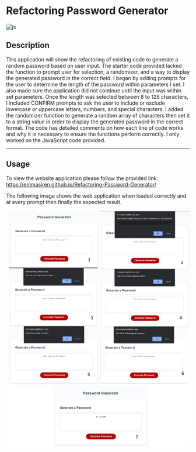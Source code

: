 # <Refactoring-Password-Generator>
# Refactoring Password Generator

![js](https://img.shields.io/badge/JavaScript-100%25-blue)

## Description

This application will show the refactoring of existing code to generate a random password based on user input. The starter code provided lacked the function to prompt user for selection, a randomizer, and a way to display the generated password in the correct field. I began by adding prompts for the user to determine the length of the password within parameters I set. I also made sure the application did not continue until the input was within set parameters. Once the length was selected between 8 to 128 characters, I included CONFIRM prompts to ask the user to include or exclude lowercase or uppercase letters, numbers, and special characters. I added the randomizer function to generate a random array of characters then set it to a string value in order to display the generated password in the correct format. The code has detailed comments on how each line of code works and why it is necessary to ensure the functions perform correctly. I only worked on the JavaScript code provided. 

---
## Usage

To view the website application please follow the provided link:
https://emmasiren.github.io/Refactoring-Password-Generator/

The following image shows the web application when loaded correctly and at every prompt then finally the expected result.

![img](assets/images/application.png)